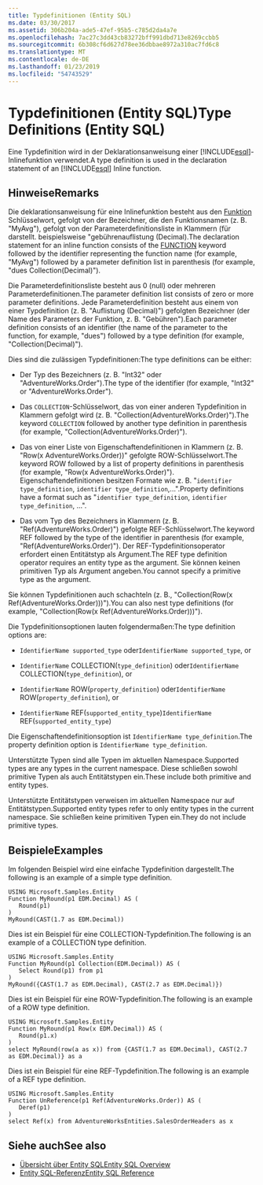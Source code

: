```yaml
---
title: Typdefinitionen (Entity SQL)
ms.date: 03/30/2017
ms.assetid: 306b204a-ade5-47ef-95b5-c785d2da4a7e
ms.openlocfilehash: 7ac27c3dd43cb83272bff991dbd713e8269ccbb5
ms.sourcegitcommit: 6b308cf6d627d78ee36dbbae8972a310ac7fd6c8
ms.translationtype: MT
ms.contentlocale: de-DE
ms.lasthandoff: 01/23/2019
ms.locfileid: "54743529"
---
```

# <a name="type-definitions-entity-sql"></a><span data-ttu-id="e478c-102">Typdefinitionen (Entity SQL)</span><span class="sxs-lookup"><span data-stu-id="e478c-102">Type Definitions (Entity SQL)</span></span>
<span data-ttu-id="e478c-103">Eine Typdefinition wird in der Deklarationsanweisung einer [!INCLUDE[esql](../../../../../../includes/esql-md.md)]-Inlinefunktion verwendet.</span><span class="sxs-lookup"><span data-stu-id="e478c-103">A type definition is used in the declaration statement of an [!INCLUDE[esql](../../../../../../includes/esql-md.md)] Inline function.</span></span>  
  
## <a name="remarks"></a><span data-ttu-id="e478c-104">Hinweise</span><span class="sxs-lookup"><span data-stu-id="e478c-104">Remarks</span></span>  
 <span data-ttu-id="e478c-105">Die deklarationsanweisung für eine Inlinefunktion besteht aus den [Funktion](../../../../../../docs/framework/data/adonet/ef/language-reference/function-entity-sql.md) Schlüsselwort, gefolgt von der Bezeichner, die den Funktionsnamen (z. B. "MyAvg"), gefolgt von der Parameterdefinitionsliste in Klammern (für darstellt. beispielsweise "gebührenauflistung (Decimal).</span><span class="sxs-lookup"><span data-stu-id="e478c-105">The declaration statement for an inline function consists of the [FUNCTION](../../../../../../docs/framework/data/adonet/ef/language-reference/function-entity-sql.md) keyword followed by the identifier representing the function name (for example, "MyAvg") followed by a parameter definition list in parenthesis (for example, "dues Collection(Decimal)").</span></span>  
  
 <span data-ttu-id="e478c-106">Die Parameterdefinitionsliste besteht aus 0 (null) oder mehreren Parameterdefinitionen.</span><span class="sxs-lookup"><span data-stu-id="e478c-106">The parameter definition list consists of zero or more parameter definitions.</span></span> <span data-ttu-id="e478c-107">Jede Parameterdefinition besteht aus einem von einer Typdefinition (z. B. "Auflistung (Decimal)") gefolgten Bezeichner (der Name des Parameters der Funktion, z. B. "Gebühren").</span><span class="sxs-lookup"><span data-stu-id="e478c-107">Each parameter definition consists of an identifier (the name of the parameter to the function, for example, "dues") followed by a type definition (for example, "Collection(Decimal)").</span></span>  
  
 <span data-ttu-id="e478c-108">Dies sind die zulässigen Typdefinitionen:</span><span class="sxs-lookup"><span data-stu-id="e478c-108">The type definitions can be either:</span></span>  
  
-   <span data-ttu-id="e478c-109">Der Typ des Bezeichners (z. B. "Int32" oder "AdventureWorks.Order").</span><span class="sxs-lookup"><span data-stu-id="e478c-109">The type of the identifier (for example, "Int32" or "AdventureWorks.Order").</span></span>  
  
-   <span data-ttu-id="e478c-110">Das `COLLECTION`-Schlüsselwort, das von einer anderen Typdefinition in Klammern gefolgt wird (z. B. "Collection(AdventureWorks.Order)").</span><span class="sxs-lookup"><span data-stu-id="e478c-110">The keyword `COLLECTION` followed by another type definition in parenthesis (for example, "Collection(AdventureWorks.Order)").</span></span>  
  
-   <span data-ttu-id="e478c-111">Das von einer Liste von Eigenschaftendefinitionen in Klammern (z. B. "Row(x AdventureWorks.Order))" gefolgte ROW-Schlüsselwort.</span><span class="sxs-lookup"><span data-stu-id="e478c-111">The keyword ROW followed by a list of property definitions in parenthesis (for example, "Row(x AdventureWorks.Order)").</span></span> <span data-ttu-id="e478c-112">Eigenschaftendefinitionen besitzen Formate wie z. B. "`identifier type_definition`, `identifier type_definition`,...".</span><span class="sxs-lookup"><span data-stu-id="e478c-112">Property definitions have a format such as "`identifier type_definition`, `identifier type_definition`, ...".</span></span>  
  
-   <span data-ttu-id="e478c-113">Das vom Typ des Bezeichners in Klammern (z. B. "Ref(AdventureWorks.Order)") gefolgte REF-Schlüsselwort.</span><span class="sxs-lookup"><span data-stu-id="e478c-113">The keyword REF followed by the type of the identifier in parenthesis (for example, "Ref(AdventureWorks.Order)").</span></span> <span data-ttu-id="e478c-114">Der REF-Typdefinitionsoperator erfordert einen Entitätstyp als Argument.</span><span class="sxs-lookup"><span data-stu-id="e478c-114">The REF type definition operator requires an entity type as the argument.</span></span> <span data-ttu-id="e478c-115">Sie können keinen primitiven Typ als Argument angeben.</span><span class="sxs-lookup"><span data-stu-id="e478c-115">You cannot specify a primitive type as the argument.</span></span>  
  
 <span data-ttu-id="e478c-116">Sie können Typdefinitionen auch schachteln (z. B., "Collection(Row(x Ref(AdventureWorks.Order)))").</span><span class="sxs-lookup"><span data-stu-id="e478c-116">You can also nest type definitions (for example, "Collection(Row(x Ref(AdventureWorks.Order)))").</span></span>  
  
 <span data-ttu-id="e478c-117">Die Typdefinitionsoptionen lauten folgendermaßen:</span><span class="sxs-lookup"><span data-stu-id="e478c-117">The type definition options are:</span></span>  
  
-   <span data-ttu-id="e478c-118">`IdentifierName supported_type` oder</span><span class="sxs-lookup"><span data-stu-id="e478c-118">`IdentifierName supported_type`, or</span></span>  
  
-   <span data-ttu-id="e478c-119">`IdentifierName` COLLECTION(`type_definition`) oder</span><span class="sxs-lookup"><span data-stu-id="e478c-119">`IdentifierName` COLLECTION(`type_definition`), or</span></span>  
  
-   <span data-ttu-id="e478c-120">`IdentifierName` ROW(`property_definition`) oder</span><span class="sxs-lookup"><span data-stu-id="e478c-120">`IdentifierName` ROW(`property_definition`), or</span></span>  
  
-   <span data-ttu-id="e478c-121">`IdentifierName` REF(`supported_entity_type`)</span><span class="sxs-lookup"><span data-stu-id="e478c-121">`IdentifierName` REF(`supported_entity_type`)</span></span>  
  
 <span data-ttu-id="e478c-122">Die Eigenschaftendefinitionsoption ist `IdentifierName type_definition`.</span><span class="sxs-lookup"><span data-stu-id="e478c-122">The property definition option is `IdentifierName type_definition`.</span></span>  
  
 <span data-ttu-id="e478c-123">Unterstützte Typen sind alle Typen im aktuellen Namespace.</span><span class="sxs-lookup"><span data-stu-id="e478c-123">Supported types are any types in the current namespace.</span></span> <span data-ttu-id="e478c-124">Diese schließen sowohl primitive Typen als auch Entitätstypen ein.</span><span class="sxs-lookup"><span data-stu-id="e478c-124">These include both primitive and entity types.</span></span>  
  
 <span data-ttu-id="e478c-125">Unterstützte Entitätstypen verweisen im aktuellen Namespace nur auf Entitätstypen.</span><span class="sxs-lookup"><span data-stu-id="e478c-125">Supported entity types refer to only entity types in the current namespace.</span></span> <span data-ttu-id="e478c-126">Sie schließen keine primitiven Typen ein.</span><span class="sxs-lookup"><span data-stu-id="e478c-126">They do not include primitive types.</span></span>  
  
## <a name="examples"></a><span data-ttu-id="e478c-127">Beispiele</span><span class="sxs-lookup"><span data-stu-id="e478c-127">Examples</span></span>  
 <span data-ttu-id="e478c-128">Im folgenden Beispiel wird eine einfache Typdefinition dargestellt.</span><span class="sxs-lookup"><span data-stu-id="e478c-128">The following is an example of a simple type definition.</span></span>  
  
```  
USING Microsoft.Samples.Entity  
Function MyRound(p1 EDM.Decimal) AS (  
   Round(p1)  
)  
MyRound(CAST(1.7 as EDM.Decimal))  
```  
  
 <span data-ttu-id="e478c-129">Dies ist ein Beispiel für eine COLLECTION-Typdefinition.</span><span class="sxs-lookup"><span data-stu-id="e478c-129">The following is an example of a COLLECTION type definition.</span></span>  
  
```  
USING Microsoft.Samples.Entity  
Function MyRound(p1 Collection(EDM.Decimal)) AS (  
   Select Round(p1) from p1  
)  
MyRound({CAST(1.7 as EDM.Decimal), CAST(2.7 as EDM.Decimal)})  
```  
  
 <span data-ttu-id="e478c-130">Dies ist ein Beispiel für eine ROW-Typdefinition.</span><span class="sxs-lookup"><span data-stu-id="e478c-130">The following is an example of a ROW type definition.</span></span>  
  
```  
USING Microsoft.Samples.Entity  
Function MyRound(p1 Row(x EDM.Decimal)) AS (  
   Round(p1.x)  
)  
select MyRound(row(a as x)) from {CAST(1.7 as EDM.Decimal), CAST(2.7 as EDM.Decimal)} as a  
```  
  
 <span data-ttu-id="e478c-131">Dies ist ein Beispiel für eine REF-Typdefinition.</span><span class="sxs-lookup"><span data-stu-id="e478c-131">The following is an example of a REF type definition.</span></span>  
  
```  
USING Microsoft.Samples.Entity  
Function UnReference(p1 Ref(AdventureWorks.Order)) AS (  
   Deref(p1)  
)  
select Ref(x) from AdventureWorksEntities.SalesOrderHeaders as x  
```  
  
## <a name="see-also"></a><span data-ttu-id="e478c-132">Siehe auch</span><span class="sxs-lookup"><span data-stu-id="e478c-132">See also</span></span>
- [<span data-ttu-id="e478c-133">Übersicht über Entity SQL</span><span class="sxs-lookup"><span data-stu-id="e478c-133">Entity SQL Overview</span></span>](../../../../../../docs/framework/data/adonet/ef/language-reference/entity-sql-overview.md)
- [<span data-ttu-id="e478c-134">Entity SQL-Referenz</span><span class="sxs-lookup"><span data-stu-id="e478c-134">Entity SQL Reference</span></span>](../../../../../../docs/framework/data/adonet/ef/language-reference/entity-sql-reference.md)
